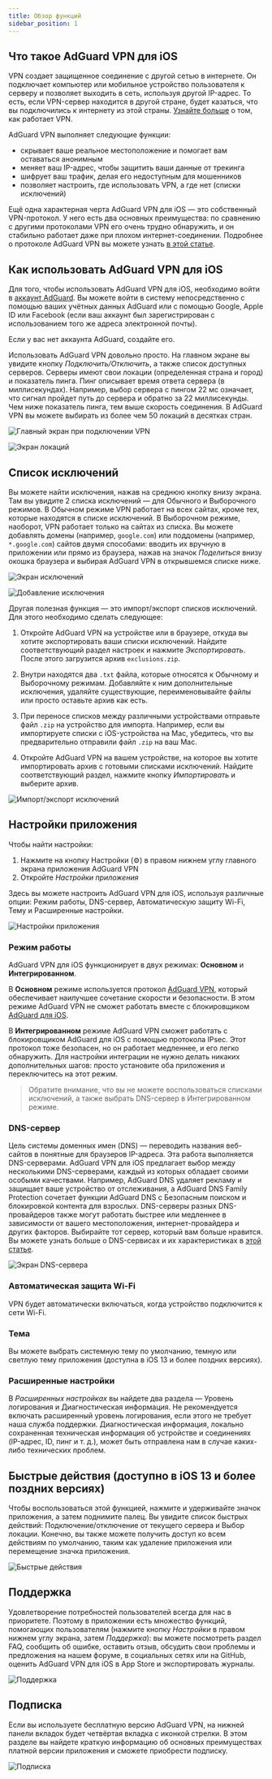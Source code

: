```yaml
---
title: Обзор функций
sidebar_position: 1
---
```


## Что такое AdGuard VPN для iOS

VPN создает защищенное соединение с другой сетью в интернете. Он подключает компьютер или мобильное устройство пользователя к серверу и позволяет выходить в сеть, используя другой IP-адрес. То есть, если VPN-сервер находится в другой стране, будет казаться, что вы подключились к интернету из этой страны. [Узнайте больше](/general/how-vpn-works.md) о том, как работает VPN.

AdGuard VPN выполняет следующие функции:
* скрывает ваше реальное местоположение и помогает вам оставаться анонимным
* меняет ваш IP-адрес, чтобы защитить ваши данные от трекинга
* шифрует ваш трафик, делая его недоступным для мошенников
* позволяет настроить, где использовать VPN, а где нет (списки исключений)

Ещё одна характерная черта AdGuard VPN для iOS — это собственный VPN-протокол. У него есть два основных преимущества: по сравнению с другими протоколами VPN его очень трудно обнаружить, и он стабильно работает даже при плохом интернет-соединении. Подробнее о протоколе AdGuard VPN вы можете узнать [в этой статье](../general/adguard-vpn-protocol.mdx).

## Как использовать AdGuard VPN для iOS

Для того, чтобы использовать AdGuard VPN для iOS, необходимо войти в [аккаунт AdGuard](https://my.adguard.com/). Вы можете войти в систему непосредственно с помощью ваших учётных данных AdGuard или с помощью Google, Apple ID или Facebook (если ваш аккаунт был зарегистрирован с использованием того же адреса электронной почты).

Если у вас нет аккаунта AdGuard, создайте его.

Использовать AdGuard VPN довольно просто. На главном экране вы увидите кнопку *Подключить/Отключить*, а также список доступных серверов. Серверы имеют свои локации (определенная страна и город) и показатель пинга. Пинг описывает время ответа сервера (в миллисекундах). Например, выбор сервера с пингом 22 мс означает, что сигнал пройдет путь до сервера и обратно за 22 миллисекунды. Чем ниже показатель пинга, тем выше скорость соединения. В AdGuard VPN вы можете выбирать из более чем 50 локаций в десятках стран.

![Главный экран при подключении VPN](https://cdn.adguard.com/public/Adguard/kb/vpn-ios-screenshots/connected-ru.png)

![Экран локаций](https://cdn.adguard.com/public/Adguard/kb/vpn-ios-screenshots/locations-ru.png)

## Список исключений

Вы можете найти исключения, нажав на среднюю кнопку внизу экрана. Там вы увидите 2 списка исключений — для Обычного и Выборочного режимов. В Обычном режиме VPN работает на всех сайтах, кроме тех, которые находятся в списке исключений. В Выборочном режиме, наоборот, VPN работает только на сайтах из списка. Вы можете добавлять домены (например, `google.com`) или поддомены (например, `*.google.com`) сайтов двумя способами: вводить их вручную в приложении или прямо из браузера, нажав на значок *Поделиться* внизу окошка браузера и выбирая AdGuard VPN в открывшемся списке ниже.

![Экран исключений](https://cdn.adguard.com/public/Adguard/kb/vpn-ios-screenshots/exclusions-ru.png)

![Добавление исключения](https://cdn.adguard.com/public/Adguard/kb/vpn-ios-screenshots/add-an-exclusion-ru.png)

Другая полезная функция — это импорт/экспорт списков исключений. Для этого необходимо сделать следующее:

1. Откройте AdGuard VPN на устройстве или в браузере, откуда вы хотите экспортировать ваши списки исключений. Найдите соответствующий раздел настроек и нажмите *Экспортировать*. После этого загрузится архив `exclusions.zip`.

2. Внутри находятся два `.txt` файла, которые относятся к Обычному и Выборочному режимам. Добавляйте к ним дополнительные исключения, удаляйте существующие, переименовывайте файлы или просто оставьте архив как есть.

3. При переносе списков между различными устройствами отправьте файл `.zip` на устройство для импорта. Например, если вы импортируете списки с iOS-устройства на Mac, убедитесь, что вы предварительно отправили файл `.zip` на ваш Mac.

4. Откройте AdGuard VPN на вашем устройстве, на которое вы хотите импортировать архив с готовыми списками исключений. Найдите соответствующий раздел, нажмите кнопку *Импортировать* и выберите архив.

![Импорт/экспорт исключений](https://cdn.adguard.com/public/Adguard/kb/vpn-ios-screenshots/import-export-exclusions-ru.png)

## Настройки приложения

Чтобы найти настройки:

1. Нажмите на кнопку Настройки (⚙) в правом нижнем углу главного экрана приложения AdGuard VPN
2. Откройте *Настройки приложения*

Здесь вы можете настроить AdGuard VPN для iOS, используя различные опции: Режим работы, DNS-сервер, Автоматическую защиту Wi-Fi, Тему и Расширенные настройки.

![Настройки приложения](https://cdn.adguard.com/public/Adguard/kb/vpn-ios-screenshots/app-settings-ru.png)

### Режим работы

AdGuard VPN для iOS функционирует в двух режимах: **Основном** и **Интегрированном**.

В **Основном** режиме используется протокол [AdGuard VPN](../general/adguard-vpn-protocol.mdx), который обеспечивает наилучшее сочетание скорости и безопасности. В этом режиме AdGuard VPN не сможет работать вместе с блокировщиком [AdGuard для iOS](https://kb.adguard.com/en/ios).

В **Интегрированном** режиме AdGuard VPN сможет работать с блокировщиком AdGuard для iOS с помощью протокола IPsec. Этот протокол тоже безопасен, но он работает медленнее, и его легко обнаружить. Для настройки интеграции не нужно делать никаких дополнительных шагов: просто установите оба приложения и переключитесь на этот режим.
> Обратите внимание, что вы не можете воспользоваться списками исключений, а также выбрать DNS-сервер в Интегрированном режиме.

### DNS-сервер

Цель системы доменных имен (DNS) — переводить названия веб-сайтов в понятные для браузеров IP-адреса. Эта работа выполняется DNS-серверами. AdGuard VPN для iOS предлагает выбор между несколькими DNS-серверами, каждый из которых обладает своими особыми качествами. Например, AdGuard DNS удаляет рекламу и защищает ваше устройство от отслеживания, а AdGuard DNS Family Protection сочетает функции AdGuard DNS с Безопасным поиском и блокировкой контента для взрослых. DNS-серверы разных DNS-провайдеров также могут работать быстрее или медленнее в зависимости от вашего местоположения, интернет-провайдера и других факторов. Выбирайте тот сервер, который вам больше нравится. Вы можете узнать больше о DNS-сервисах и их характеристиках в [этой статье](https://kb.adguard.com/en/general/dns-filtering#what-is-dns).

![Экран DNS-сервера](https://cdn.adguard.com/public/Adguard/kb/vpn-ios-screenshots/dns-server-ru.png)

### Автоматическая защита Wi-Fi

VPN будет автоматически включаться, когда устройство подключится к сети Wi-Fi.

### Тема

Вы можете выбрать системную тему по умолчанию, темную или светлую тему приложения (доступна в iOS 13 и более поздних версиях).

### Расширенные настройки

В *Расширенных настройках* вы найдете два раздела — Уровень логирования и Диагностическая информация. Не рекомендуется включать расширенный уровень логирования, если этого не требует наша служба поддержки. Диагностическая информация, локально сохраненная техническая информация об устройстве и соединениях (IP-адрес, ID, пинг и т. д.), может быть отправлена нам в случае каких-либо технических проблем.

## Быстрые действия (доступно в iOS 13 и более поздних версиях)

Чтобы воспользоваться этой функцией, нажмите и удерживайте значок приложения, а затем поднимите палец. Вы увидите список быстрых действий: Подключение/отключение от текущего сервера и Выбор локации. Конечно, вы также можете получить доступ ко всем действиям по умолчанию, таким как удаление приложения или перемещение значка приложения.

![Быстрые действия](https://cdn.adguard.com/public/Adguard/kb/vpn-ios-screenshots/quick-actions-ru.png)


## Поддержка

Удовлетворение потребностей пользователей всегда для нас в приоритете. Поэтому в приложении есть множество функций, помогающих пользователям (нажмите кнопку *Настройки* в правом нижнем углу экрана, затем *Поддержка*): вы можете посмотреть раздел FAQ, сообщить об ошибке, оставить отзыв, обсудить свои проблемы и предложения на нашем форуме, в социальных сетях или на GitHub, оценить AdGuard VPN для iOS в App Store и экспортировать журналы.

![Поддержка](https://cdn.adguard.com/public/Adguard/kb/vpn-ios-screenshots/support-ru.png)

## Подписка

Если вы используете бесплатную версию AdGuard VPN, на нижней панели вкладок будет четвёртая вкладка с иконкой стрелки. В этом разделе вы найдете краткую информацию об основных преимуществах платной версии приложения и сможете приобрести подписку.

![Подписка](https://cdn.adguard.com/content/kb/vpn/ios/subscription_ru.png)